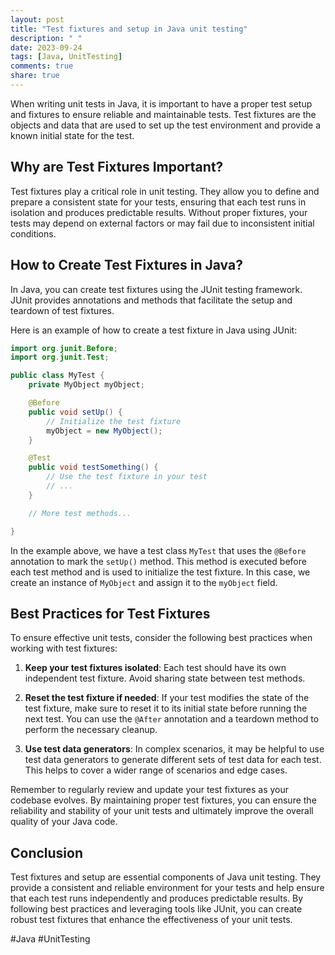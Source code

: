 ```yaml
---
layout: post
title: "Test fixtures and setup in Java unit testing"
description: " "
date: 2023-09-24
tags: [Java, UnitTesting]
comments: true
share: true
---
```


When writing unit tests in Java, it is important to have a proper test setup and fixtures to ensure reliable and maintainable tests. Test fixtures are the objects and data that are used to set up the test environment and provide a known initial state for the test.

## Why are Test Fixtures Important?

Test fixtures play a critical role in unit testing. They allow you to define and prepare a consistent state for your tests, ensuring that each test runs in isolation and produces predictable results. Without proper fixtures, your tests may depend on external factors or may fail due to inconsistent initial conditions.

## How to Create Test Fixtures in Java?

In Java, you can create test fixtures using the JUnit testing framework. JUnit provides annotations and methods that facilitate the setup and teardown of test fixtures.

Here is an example of how to create a test fixture in Java using JUnit:

```java
import org.junit.Before;
import org.junit.Test;

public class MyTest {
    private MyObject myObject;

    @Before
    public void setUp() {
        // Initialize the test fixture
        myObject = new MyObject();
    }

    @Test
    public void testSomething() {
        // Use the test fixture in your test
        // ...
    }

    // More test methods...

}
```

In the example above, we have a test class `MyTest` that uses the `@Before` annotation to mark the `setUp()` method. This method is executed before each test method and is used to initialize the test fixture. In this case, we create an instance of `MyObject` and assign it to the `myObject` field.

## Best Practices for Test Fixtures

To ensure effective unit tests, consider the following best practices when working with test fixtures:

1. **Keep your test fixtures isolated**: Each test should have its own independent test fixture. Avoid sharing state between test methods.

2. **Reset the test fixture if needed**: If your test modifies the state of the test fixture, make sure to reset it to its initial state before running the next test. You can use the `@After` annotation and a teardown method to perform the necessary cleanup.

3. **Use test data generators**: In complex scenarios, it may be helpful to use test data generators to generate different sets of test data for each test. This helps to cover a wider range of scenarios and edge cases.

Remember to regularly review and update your test fixtures as your codebase evolves. By maintaining proper test fixtures, you can ensure the reliability and stability of your unit tests and ultimately improve the overall quality of your Java code.

## Conclusion

Test fixtures and setup are essential components of Java unit testing. They provide a consistent and reliable environment for your tests and help ensure that each test runs independently and produces predictable results. By following best practices and leveraging tools like JUnit, you can create robust test fixtures that enhance the effectiveness of your unit tests.

#Java #UnitTesting
